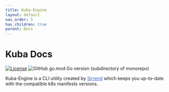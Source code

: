 ```yaml
---
title: Kuba-Engine
layout: default
nav_order: 5
has_children: true
parent: Docs
---
```

# Kuba Docs
[![License](https://img.shields.io/badge/License-Apache_2.0-blue.svg)](https://opensource.org/licenses/Apache-2.0)  ![GitHub go.mod Go version (subdirectory of monorepo)](https://img.shields.io/github/go-mod/go-version/sirrend/terrap-cli?filename=go.mod)


Kuba-Engine is a CLI utility created by <a href=https://sirrend.io style="color: #3366CC">Sirrend</a> which keeps you up-to-date with the compatible k8s manifests versions.